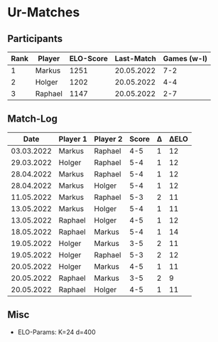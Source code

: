 # Ur-Matches

## Participants

| Rank | Player  | ELO-Score | Last-Match | Games (w-l) |
| ---- | ------- | --------- | ---------- | ----------- |
|    1 | Markus  |      1251 | 20.05.2022 | 7-2         | 
|    2 | Holger  |      1202 | 20.05.2022 | 4-4         | 
|    3 | Raphael |      1147 | 20.05.2022 | 2-7         | 


## Match-Log

| Date         | Player 1        | Player 2        | Score | Δ | ΔELO |
| ------------ | --------------- | --------------- | ----- | - | ---- |
|  03.03.2022  |  Markus         |  Raphael        |  4-5  | 1 |   12 |
|  29.03.2022  |  Holger         |  Raphael        |  5-4  | 1 |   12 |
|  28.04.2022  |  Markus         |  Raphael        |  5-4  | 1 |   12 |
|  28.04.2022  |  Markus         |  Holger         |  5-4  | 1 |   12 |
|  11.05.2022  |  Markus         |  Raphael        |  5-3  | 2 |   11 |
|  13.05.2022  |  Markus         |  Holger         |  5-4  | 1 |   11 |
|  13.05.2022  |  Raphael        |  Holger         |  4-5  | 1 |   12 |
|  18.05.2022  |  Raphael        |  Markus         |  5-4  | 1 |   14 |
|  19.05.2022  |  Holger         |  Markus         |  3-5  | 2 |   11 |
|  19.05.2022  |  Holger         |  Raphael        |  5-3  | 2 |   12 |
|  20.05.2022  |  Holger         |  Markus         |  4-5  | 1 |   11 |
|  20.05.2022  |  Raphael        |  Markus         |  3-5  | 2 |    9 |
|  20.05.2022  |  Raphael        |  Holger         |  4-5  | 1 |   11 |

## Misc

* ELO-Params: K=24 d=400
